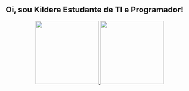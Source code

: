 ## Oi, sou Kildere Estudante de TI e Programador!
  
<div align="center">
  <a href="https://github.com/Kirudea">
  <img height="170em" src="https://github-readme-stats.vercel.app/api?username=Kirudea&show_icons=true&theme=dracula&include_all_commits=true&count_private=true"/>
  <img height="170em" src="https://github-readme-stats.vercel.app/api/top-langs/?username=Kirudea&layout=compact&langs_count=7&theme=dracula"/>
</div>
  

